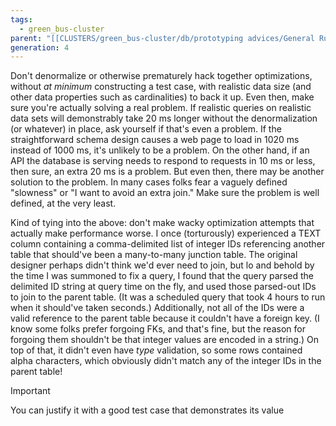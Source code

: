 ```yaml
---
tags:
  - green_bus-cluster
parent: "[[CLUSTERS/green_bus-cluster/db/prototyping advices/General Rules|General Rules]]"
generation: 4
---
```

Don't denormalize or otherwise prematurely hack together optimizations, without _at minimum_ constructing a test case, with realistic data size (and other data properties such as cardinalities) to back it up. Even then, make sure you're actually solving a real problem. If realistic queries on realistic data sets will demonstrably take 20 ms longer without the denormalization (or whatever) in place, ask yourself if that's even a problem. If the straightforward schema design causes a web page to load in 1020 ms instead of 1000 ms, it's unlikely to be a problem. On the other hand, if an API the database is serving needs to respond to requests in 10 ms or less, then sure, an extra 20 ms is a problem. But even then, there may be another solution to the problem. In many cases folks fear a vaguely defined "slowness" or "I want to avoid an extra join." Make sure the problem is well defined, at the very least.

Kind of tying into the above: don't make wacky optimization attempts that actually make performance worse. I once (torturously) experienced a TEXT column containing a comma-delimited list of integer IDs referencing another table that should've been a many-to-many junction table. The original designer perhaps didn't think we'd ever need to join, but lo and behold by the time I was summoned to fix a query, I found that the query parsed the delimited ID string at query time on the fly, and used those parsed-out IDs to join to the parent table. (It was a scheduled query that took 4 hours to run when it should've taken seconds.) Additionally, not all of the IDs were a valid reference to the parent table because it couldn't have a foreign key. (I know some folks prefer forgoing FKs, and that's fine, but the reason for forgoing them shouldn't be that integer values are encoded in a string.) On top of that, it didn't even have _type_ validation, so some rows contained alpha characters, which obviously didn't match any of the integer IDs in the parent table!

>[!important]
>You can justify it with a good test case that demonstrates its value

